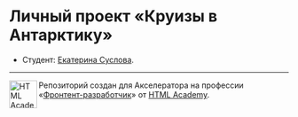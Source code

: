 # Личный проект «Круизы в Антарктику» 

* Студент: [Екатерина Суслова](https://up.htmlacademy.ru/adaptive/23/user/96162).

---

<a href="https://htmlacademy.ru/profession/frontender"><img align="left" width="50" height="50" alt="HTML Academy" src="https://up.htmlacademy.ru/static/img/intensive/adaptive/logo-for-github-2.png"></a>

Репозиторий создан для Акселератора на профессии «[Фронтент-разработчик](https://up.htmlacademy.ru/profession/frontender/11/production/grading)» от [HTML Academy](https://htmlacademy.ru).
